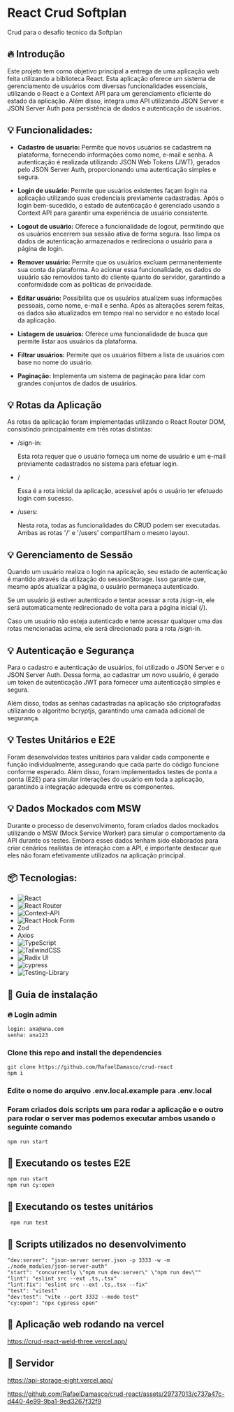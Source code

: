 # React Crud Softplan

Crud para o desafio tecnico da Softplan

## 🔥 Introdução

Este projeto tem como objetivo principal a entrega de uma aplicação web feita utilizando a biblioteca React.
Esta aplicação oferece um sistema de gerenciamento de usuários com diversas funcionalidades essenciais, utilizando o React e a Context API para um gerenciamento eficiente do estado da aplicação. Além disso, integra uma API utilizando JSON Server e JSON Server Auth para persistência de dados e autenticação de usuários.

## 💡 Funcionalidades:

* **Cadastro de usuario:** Permite que novos usuários se cadastrem na plataforma, fornecendo informações como nome, e-mail e senha. A autenticação é realizada utilizando JSON Web Tokens (JWT), gerados pelo JSON Server Auth, proporcionando uma autenticação simples e segura.

* **Login de usuário:** Permite que usuários existentes façam login na aplicação utilizando suas credenciais previamente cadastradas. Após o login bem-sucedido, o estado de autenticação é gerenciado usando a Context API para garantir uma experiência de usuário consistente.

* **Logout de usuário:** Oferece a funcionalidade de logout, permitindo que os usuários encerrem sua sessão ativa de forma segura. Isso limpa os dados de autenticação armazenados e redireciona o usuário para a página de login.
  
* **Remover usuário:** Permite que os usuários excluam permanentemente sua conta da plataforma. Ao acionar essa funcionalidade, os dados do usuário são removidos tanto do cliente quanto do servidor, garantindo a conformidade com as políticas de privacidade.

* **Editar usuário:** Possibilita que os usuários atualizem suas informações pessoais, como nome, e-mail e senha. Após as alterações serem feitas, os dados são atualizados em tempo real no servidor e no estado local da aplicação.
  
* **Listagem de usuários:** Oferece uma funcionalidade de busca que permite listar aos usuários da plataforma. 

* **Filtrar usuários:** Permite que os usuários filtrem a lista de usuários com base no nome do usuário.

* **Paginação:** Implementa um sistema de paginação para lidar com grandes conjuntos de dados de usuários.





## 💡  Rotas da Aplicação
As rotas da aplicação foram implementadas utilizando o React Router DOM, consistindo principalmente em três rotas distintas:

* /sign-in:

  Esta rota requer que o usuário forneça um nome de usuário e um e-mail previamente cadastrados no sistema para efetuar login.
  
* /

  Essa é a rota inicial da aplicação, acessível após o usuário ter efetuado login com sucesso.
  
* /users:

  Nesta rota, todas as funcionalidades do CRUD podem ser executadas. Ambas as rotas '/' e '/users' compartilham o mesmo layout.


## 💡 Gerenciamento de Sessão
Quando um usuário realiza o login na aplicação, seu estado de autenticação é mantido através da utilização do sessionStorage. Isso garante que, mesmo após atualizar a página, o usuário permaneça autenticado.

Se um usuário já estiver autenticado e tentar acessar a rota /sign-in, ele será automaticamente redirecionado de volta para a página inicial (/).

Caso um usuário não esteja autenticado e tente acessar qualquer uma das rotas mencionadas acima, ele será direcionado para a rota /sign-in.

## 💡 Autenticação e Segurança
Para o cadastro e autenticação de usuários, foi utilizado o JSON Server e o JSON Server Auth. Dessa forma, ao cadastrar um novo usuário, é gerado um token de autenticação JWT para fornecer uma autenticação simples e segura.

Além disso, todas as senhas cadastradas na aplicação são criptografadas utilizando o algoritmo bcryptjs, garantindo uma camada adicional de segurança.

## 💡 Testes Unitários e E2E
Foram desenvolvidos testes unitários para validar cada componente e função individualmente, assegurando que cada parte do código funcione conforme esperado. Além disso, foram implementados testes de ponta a ponta (E2E) para simular interações do usuário em toda a aplicação, garantindo a integração adequada entre os componentes.

## 💡 Dados Mockados com MSW
Durante o processo de desenvolvimento, foram criados dados mockados utilizando o MSW (Mock Service Worker) para simular o comportamento da API durante os testes. Embora esses dados tenham sido elaborados para criar cenários realistas de interação com a API, é importante destacar que eles não foram efetivamente utilizados na aplicação principal.

## 📦 Tecnologias:
  <!-- Link para pegar as badges: https://github.com/Ileriayo/markdown-badges -->

* ![React](https://img.shields.io/badge/react-%2320232a.svg?style=for-the-badge&logo=react&logoColor=%2361DAFB)
* ![React Router](https://img.shields.io/badge/React_Router-CA4245?style=for-the-badge&logo=react-router&logoColor=white)
* ![Context-API](https://img.shields.io/badge/Context--Api-000000?style=for-the-badge&logo=react)
* ![React Hook Form](https://img.shields.io/badge/React%20Hook%20Form-%23EC5990.svg?style=for-the-badge&logo=reacthookform&logoColor=white)
* Zod
* Axios
* ![TypeScript](https://img.shields.io/badge/typescript-%23007ACC.svg?style=for-the-badge&logo=typescript&logoColor=white)
* ![TailwindCSS](https://img.shields.io/badge/tailwindcss-%2338B2AC.svg?style=for-the-badge&logo=tailwind-css&logoColor=white)
* ![Radix UI](https://img.shields.io/badge/radix%20ui-161618.svg?style=for-the-badge&logo=radix-ui&logoColor=white)
* ![cypress](https://img.shields.io/badge/-cypress-%23E5E5E5?style=for-the-badge&logo=cypress&logoColor=058a5e)
* ![Testing-Library](https://img.shields.io/badge/-TestingLibrary-%23E33332?style=for-the-badge&logo=testing-library&logoColor=white)

## 🔨 Guia de instalação


### 🔥 Login admin
    login: ana@ana.com
    senha: ana123

### Clone this repo and install the dependencies

    git clone https://github.com/RafaelDamasco/crud-react
    npm i

### Edite o nome do arquivo .env.local.example para .env.local

### Foram criados dois scripts um para rodar a aplicação e o outro para rodar o server mas podemos executar ambos usando o seguinte comando

    npm run start

## 🔨 Executando os testes E2E

    npm run start
    npm run cy:open
    
## 🔨 Executando os testes unitários

     npm run test
    
## 🔨 Scripts utilizados no desenvolvimento

    "dev:server": "json-server server.json -p 3333 -w -m ./node_modules/json-server-auth"
    "start": "concurrently \"npm run dev:server\" \"npm run dev\""
    "lint": "eslint src --ext .ts,.tsx"
    "lint:fix": "eslint src --ext .ts,.tsx --fix"
    "test": "vitest"
    "dev:test": "vite --port 3332 --mode test"
    "cy:open": "npx cypress open"

## 🔨 Aplicação web rodando na vercel
https://crud-react-weld-three.vercel.app/
    
## 🔨 Servidor
  https://api-storage-eight.vercel.app/
    


https://github.com/RafaelDamasco/crud-react/assets/29737013/c737a47c-d440-4e99-9ba1-9ed3267f32f9

